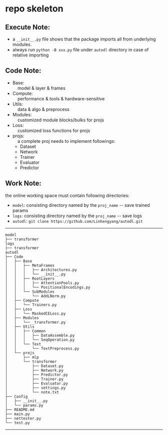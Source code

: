 # repo skeleton  
## Execute Note:  
* a `__init__.py` file shows that the package imports all from underlying modules.  
* always run `python -B xxx.py` file under `autodl` directory in case of relative importing  

## Code Note:
* Base:  
&nbsp;&nbsp;&nbsp;&nbsp;model & layer & frames
* Compute:  
&nbsp;&nbsp;&nbsp;&nbsp;performance & tools & hardware-sensitive  
* Utils:  
&nbsp;&nbsp;&nbsp;&nbsp;data & algo & preprocess  
* Modules:  
&nbsp;&nbsp;&nbsp;&nbsp;customized module blocks/bulks for projs
* Loss:  
&nbsp;&nbsp;&nbsp;&nbsp;customized loss functions for projs
* projs:  
&nbsp;&nbsp;&nbsp;&nbsp;a complete proj needs to implement followings:
    * Dataset
    * Network
    * Trainer
    * Evaluator
    * Predictor

## Work Note:

the online working space must contain following directories:  
* `model`: consisting directory named by the `proj_name` -- save trained params
* `logs`: consisting directory named by the `proj_name`  -- save logs
* `autodl`: `git clone https://github.com/Linhengyang/autodl.git`
---
    model
    ├── transformer
    logs
    ├── transformer
    autodl
    ├── Code
    │   ├── Base
    │   │   ├── MetaFrames
    │   │   │   ├── Architectures.py
    │   │   │   └── __init__.py
    │   │   ├── RootLayers
    │   │   │   ├── AttentionPools.py
    │   │   │   └── PositionalEncodings.py
    │   │   └── SubModules
    │   │       └── AddLNorm.py
    │   ├── Compute
    │   │   └── Trainers.py
    │   ├── Loss
    │   │   └── MaskedCELoss.py
    │   ├── Modules
    │   │   └── _transformer.py
    │   ├── Utils
    │   │   ├── Common
    │   │   │   ├── DataAssemble.py
    │   │   │   └── SeqOperation.py
    │   │   └── Text
    │   │       └── TextPreprocess.py
    │   └── projs
    │       ├── mlp
    │       └── transformer
    │           ├── Dataset.py
    │           ├── Network.py
    │           ├── Predictor.py
    │           ├── Trainer.py
    │           ├── Evaluator.py
    │           ├── settings.py
    │           └── note.txt
    ├── Config
    │   ├── __init__.py
    │   └── params.py
    ├── README.md
    ├── main.py
    ├── nettester.py
    └── test.py
---